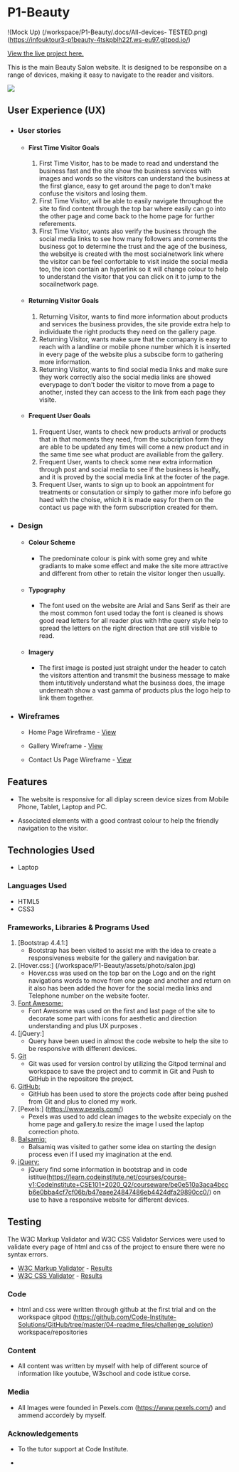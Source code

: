 # P1-Beauty
!(Mock Up) (/workspace/P1-Beauty/.docs/All-devices- TESTED.png) (https://infouktour3-p1beauty-4tskpblh22f.ws-eu97.gitpod.io/)

[View the live project here.](https://8000-infouktour3-p1beauty-4tskpblh22f.ws-eu97.gitpod.io/index.html)

This is the main Beauty Salon website. It is designed to be responsibe on a range of devices, making it easy to navigate to the reader and visitors.

<div id="beauty-image"><img src="/workspace/P1-Beauty/assets/photo/salon.jpg"></h2>

## User Experience (UX)

-   ### User stories

    -   #### First Time Visitor Goals

        1. First Time Visitor, has to be made to read and understand the business fast and the site show the business services with images and words so the visitors can understand the business at the first glance, easy to get around the page to don't make confuse the visitors and losing them.
        2. First Time Visitor, will be able to easily navigate throughout the site to find content through the top bar where easily can go into the other page and come back to the home page for further referements.
        3. First Time Visitor, wants also verify the business through the social media links to see how many followers and comments the business got to determine the trust and the age of the business, the websitye is created with the most socialnetwork link where the visitor can be feel confortable to visit inside the social media too, the icon contain an hyperlink so it will change colour to help to understand the visitor that you can click on it to jump to the socailnetwork page.

    -   #### Returning Visitor Goals

        1. Returning Visitor, wants to find more information about products and services the business provides, the site provide extra help to individuate the right products they need on the gallery page.
        2. Returning Visitor, wants make sure that the comapany is easy to reach with a landline or mobile phone number which it is inserted in every page of the website plus a subscibe form to gathering more information.
        3. Returning Visitor, wants to find social media links and make sure they work correctly also the social media links are showed everypage to don't boder the visitor to move from a page to another, insted they can access to the link from each page they visite.

    -   #### Frequent User Goals
        1. Frequent User, wants to check new products arrival or products that in that moments they need, from the subcription form they are able to be updated any times will come a new product and in the same time see what product are availiable from the gallery.
        2. Frequent User, wants to check some new extra information through post and social media to see if the business is healfy, and it is proved by the social media link at the footer of the page.
        3. Frequent User, wants to sign up to book an appointment for treatments or consutation or simply to gather more info before go haed with the choise, which it is made easy for them on the contact us page with the form subscription created for them.

-   ### Design
    -   #### Colour Scheme
        -   The predominate colour is pink with some grey and white gradiants to make some effect and make the site more attractive and different from other to retain the visitor longer then usually.
    -   #### Typography
        -   The font used on the  website are Arial and Sans Serif as their are the most common font used today the font is cleaned is shows good read letters for all reader plus with hthe query style help to spread the letters on the right direction that are still visible to read. 
    -   #### Imagery
        -   The first image is posted just straight under the header to catch the visitors attention and transmit the business message to make them intutitively understand what the business does, the image underneath show a vast gamma of products plus the logo help to link them together.

*   ### Wireframes

    -   Home Page Wireframe - [View](https://github.com/)

    -   Gallery Wireframe - [View](https://github.com/)

    -   Contact Us Page Wireframe - [View](https://github.com/)

## Features

-   The website  is responsive for all diplay screen device sizes from Mobile Phone, Tablet, Laptop and PC.

-   Associated elements with a good contrast colour to help the friendly navigation to the visitor.

## Technologies Used
-  Laptop

### Languages Used

-   HTML5
-   CSS3

### Frameworks, Libraries & Programs Used

1. [Bootstrap 4.4.1:]
    - Bootstrap has been visited to assist me with the idea to create a responsiveness website for the gallery and navigation bar.
1. [Hover.css:] (/workspace/P1-Beauty/assets/photo/salon.jpg)
    - Hover.css was used on the top bar on the Logo and on the right navigations words to move from one page and another and return on it also has been added the hover for the social media links and Telephone number on the website footer.
1. [Font Awesome:](https://fontawesome.com/)
    - Font Awesome was used on the first and last page of the site to decorate some part with icons for aesthetic and direction understanding and plus UX purposes .
1. [jQuery:]
    - Query have been used in almost the code website to help the site to be responsive with different devices.
1. [Git](https://git-scm.com/)
    - Git was used for version control by utilizing the Gitpod terminal and workspace to save the project and to commit in Git and Push to GitHub in the repositore the project.
1. [GitHub:](https://github.com/)
    - GitHub has been used to store the projects code after being pushed from Git and plus to cloned my work.
1. [Pexels:] (https://www.pexels.com/)
    - Pexels was used to add clean images to the website expecialy on the home page and gallery.to resize the image I used the laptop correction photo.
1. [Balsamiq:](https://balsamiq.com/)
    - Balsamiq was visited to gather some idea on starting the design process even if I used my imagination at the end.
1.  [jQuery:](https://getbootstrap.com/docs/4.5/getting-started/introduction/)
    - jQuery find some information in bootstrap and in code istitue(https://learn.codeinstitute.net/courses/course-v1:CodeInstitute+CSE101+2020_Q2/courseware/be0e510a3aca4bccb6e0bba4cf7cf06b/b47eaee24847486eb4424dfa29890cc0/)  on use to have a responsive website for different devices.

## Testing

The W3C Markup Validator and W3C CSS Validator Services were used to validate every page of html and css of the project to ensure there were no syntax errors.

-   [W3C Markup Validator](https://validator.w3.org/) - [Results](https://github.com/)
-   [W3C CSS Validator](https://validator.w3.org/) - [Results](https://github.com/)

### Code

- html and css were written through github  at the first trial and on the workspace gitpod (https://github.com/Code-Institute-Solutions/GitHub/tree/master/04-readme_files/challenge_solution) workspace/repositories

### Content

-   All content was written by myself with help of different source of information like youtube, W3school and code istitue corse.

### Media

-   All Images were founded in Pexels.com (https://www.pexels.com/) and ammend accordely by myself.

### Acknowledgements

-   To the tutor support at Code Institute.

- 